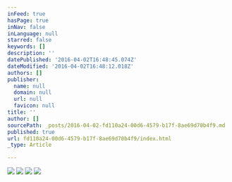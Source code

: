 ```yaml
---
inFeed: true
hasPage: true
inNav: false
inLanguage: null
starred: false
keywords: []
description: ''
datePublished: '2016-04-02T16:48:45.074Z'
dateModified: '2016-04-02T16:48:12.018Z'
authors: []
publisher:
  name: null
  domain: null
  url: null
  favicon: null
title: ''
author: []
sourcePath: _posts/2016-04-02-fd110a24-00d6-4579-b17f-8ae69d70b4f9.md
published: true
url: fd110a24-00d6-4579-b17f-8ae69d70b4f9/index.html
_type: Article

---
```

![](https://the-grid-user-content.s3-us-west-2.amazonaws.com/b860e77b-cd95-47d4-ab10-b811a60f5100.jpg)
![](https://the-grid-user-content.s3-us-west-2.amazonaws.com/43e43556-b709-4b6b-94f9-62f85605eccd.jpg)
![](https://the-grid-user-content.s3-us-west-2.amazonaws.com/0d81eb42-5243-4672-abaf-77a3bd743736.jpg)
![](https://the-grid-user-content.s3-us-west-2.amazonaws.com/e1e5503f-92bd-455e-82fa-aa2fa487dc9f.jpg)